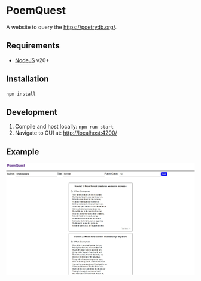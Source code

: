 PoemQuest
=========
A website to query the https://poetrydb.org/.

Requirements
------------
 * [NodeJS](https://nodejs.org/) v20+

Installation
------------
`npm install`

Development
-----------
1. Compile and host locally: `npm run start`
2. Navigate to GUI at: [http://localhost:4200/](http://localhost:4200/)

Example
-------
![gui-example](media/gui-example.jpg)
